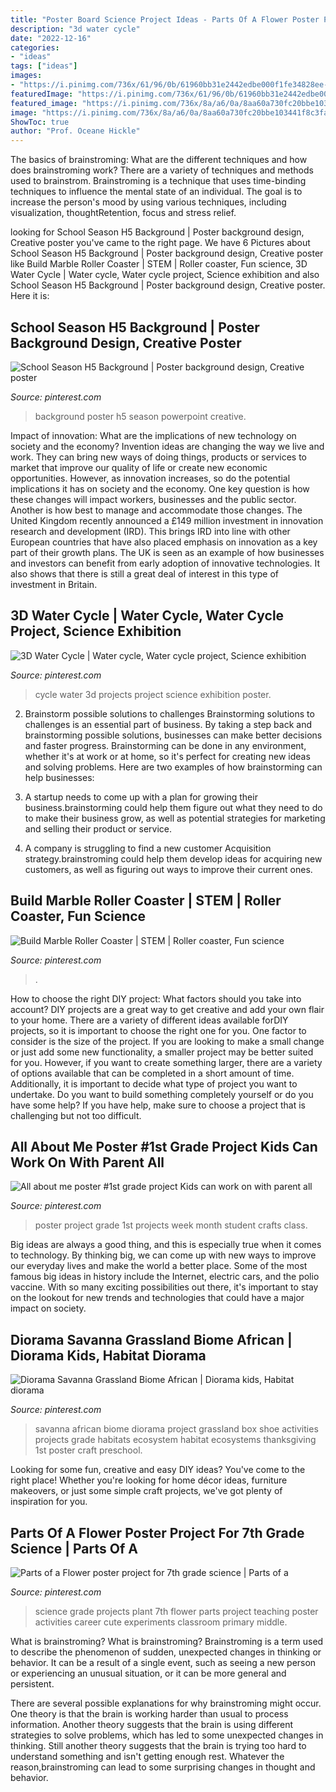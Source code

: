 ```yaml
---
title: "Poster Board Science Project Ideas - Parts Of A Flower Poster Project For 7th Grade Science"
description: "3d water cycle"
date: "2022-12-16"
categories:
- "ideas"
tags: ["ideas"]
images:
- "https://i.pinimg.com/736x/61/96/0b/61960bb31e2442edbe000f1fe34828ee--all-about-me-poster-class-projects.jpg"
featuredImage: "https://i.pinimg.com/736x/61/96/0b/61960bb31e2442edbe000f1fe34828ee--all-about-me-poster-class-projects.jpg"
featured_image: "https://i.pinimg.com/736x/8a/a6/0a/8aa60a730fc20bbe103441f8c3fa0ab1--teaching-career-teaching-science.jpg"
image: "https://i.pinimg.com/736x/8a/a6/0a/8aa60a730fc20bbe103441f8c3fa0ab1--teaching-career-teaching-science.jpg"
ShowToc: true
author: "Prof. Oceane Hickle"
---
```



The basics of brainstroming: What are the different techniques and how does brainstroming work?
There are a variety of techniques and methods used to brainstrom. Brainstroming is a technique that uses time-binding techniques to influence the mental state of an individual. The goal is to increase the person's mood by using various techniques, including visualization, thoughtRetention, focus and stress relief.

	

		
looking for School Season H5 Background | Poster background design, Creative poster you've came to the right page. We have 6 Pictures about School Season H5 Background | Poster background design, Creative poster like Build Marble Roller Coaster | STEM | Roller coaster, Fun science, 3D Water Cycle | Water cycle, Water cycle project, Science exhibition and also School Season H5 Background | Poster background design, Creative poster. Here it is:
		
    
## School Season H5 Background | Poster Background Design, Creative Poster

<img loading=lazy src="https://i.pinimg.com/736x/90/ff/81/90ff81e3993bcd6e7da6ed52c67930b7.jpg" onerror="this.onerror=null;this.src='https://tse4.mm.bing.net/th?id=OIP.lT4vtsdT3wjzIhqWK3oClAHaNK&amp;pid=15.1';" alt="School Season H5 Background | Poster background design, Creative poster">

_Source: pinterest.com_

>background poster h5 season powerpoint creative. 

	

Impact of innovation: What are the implications of new technology on society and the economy?
Invention ideas are changing the way we live and work. They can bring new ways of doing things, products or services to market that improve our quality of life or create new economic opportunities. However, as innovation increases, so do the potential implications it has on society and the economy. One key question is how these changes will impact workers, businesses and the public sector. Another is how best to manage and accommodate those changes.
The United Kingdom recently announced a £149 million investment in innovation research and development (IRD). This brings IRD into line with other European countries that have also placed emphasis on innovation as a key part of their growth plans. The UK is seen as an example of how businesses and investors can benefit from early adoption of innovative technologies. It also shows that there is still a great deal of interest in this type of investment in Britain.

    
## 3D Water Cycle | Water Cycle, Water Cycle Project, Science Exhibition

<img loading=lazy src="https://i.pinimg.com/736x/64/08/1c/64081c7541b3edfe336c0439c7d4b020--water-cycle-school-projects.jpg" onerror="this.onerror=null;this.src='https://tse3.mm.bing.net/th?id=OIP.h3oswL3LCBibu-nhuV2ZKgHaNL&amp;pid=15.1';" alt="3D Water Cycle | Water cycle, Water cycle project, Science exhibition">

_Source: pinterest.com_

>cycle water 3d projects project science exhibition poster. 

	

2. Brainstorm possible solutions to challenges
Brainstorming solutions to challenges is an essential part of business. By taking a step back and brainstorming possible solutions, businesses can make better decisions and faster progress. Brainstorming can be done in any environment, whether it's at work or at home, so it's perfect for creating new ideas and solving problems. Here are two examples of how brainstorming can help businesses: 
1. A startup needs to come up with a plan for growing their business.brainstorming could help them figure out what they need to do to make their business grow, as well as potential strategies for marketing and selling their product or service.

2. A company is struggling to find a new customer Acquisition strategy.brainstroming could help them develop ideas for acquiring new customers, as well as figuring out ways to improve their current ones.

    
## Build Marble Roller Coaster | STEM | Roller Coaster, Fun Science

<img loading=lazy src="https://i.pinimg.com/736x/1e/13/cf/1e13cf0b9c869f93587ad1900b5536b1.jpg" onerror="this.onerror=null;this.src='https://tse3.mm.bing.net/th?id=OIP._VxO-5bO5bo7jtctKqVvlwHaLI&amp;pid=15.1';" alt="Build Marble Roller Coaster | STEM | Roller coaster, Fun science">

_Source: pinterest.com_

>. 

	

How to choose the right DIY project: What factors should you take into account?
DIY projects are a great way to get creative and add your own flair to your home. There are a variety of different ideas available forDIY projects, so it is important to choose the right one for you. One factor to consider is the size of the project. If you are looking to make a small change or just add some new functionality, a smaller project may be better suited for you. However, if you want to create something larger, there are a variety of options available that can be completed in a short amount of time. Additionally, it is important to decide what type of project you want to undertake. Do you want to build something completely yourself or do you have some help? If you have help, make sure to choose a project that is challenging but not too difficult.

    
## All About Me Poster #1st Grade Project Kids Can Work On With Parent All

<img loading=lazy src="https://i.pinimg.com/736x/61/96/0b/61960bb31e2442edbe000f1fe34828ee--all-about-me-poster-class-projects.jpg" onerror="this.onerror=null;this.src='https://tse1.mm.bing.net/th?id=OIP.itQ8Xwpb4E0JQ_JkT0cFAAAAAA&amp;pid=15.1';" alt="All about me poster #1st grade project Kids can work on with parent all">

_Source: pinterest.com_

>poster project grade 1st projects week month student crafts class. 

	

Big ideas are always a good thing, and this is especially true when it comes to technology. By thinking big, we can come up with new ways to improve our everyday lives and make the world a better place. Some of the most famous big ideas in history include the Internet, electric cars, and the polio vaccine. With so many exciting possibilities out there, it's important to stay on the lookout for new trends and technologies that could have a major impact on society.

    
## Diorama Savanna Grassland Biome African | Diorama Kids, Habitat Diorama

<img loading=lazy src="https://i.pinimg.com/736x/42/94/e6/4294e6d40003a7070e07f24d26f76965.jpg" onerror="this.onerror=null;this.src='https://tse1.mm.bing.net/th?id=OIP.AEe9fE49l1IUG7gwmZgknwHaJ3&amp;pid=15.1';" alt="Diorama Savanna Grassland Biome African | Diorama kids, Habitat diorama">

_Source: pinterest.com_

>savanna african biome diorama project grassland box shoe activities projects grade habitats ecosystem habitat ecosystems thanksgiving 1st poster craft preschool. 

	

Looking for some fun, creative and easy DIY ideas? You've come to the right place! Whether you're looking for home décor ideas, furniture makeovers, or just some simple craft projects, we've got plenty of inspiration for you.

    
## Parts Of A Flower Poster Project For 7th Grade Science | Parts Of A

<img loading=lazy src="https://i.pinimg.com/736x/8a/a6/0a/8aa60a730fc20bbe103441f8c3fa0ab1--teaching-career-teaching-science.jpg" onerror="this.onerror=null;this.src='https://tse2.mm.bing.net/th?id=OIP.ULNlXHsmnMSjvmetuLiOmAHaJ3&amp;pid=15.1';" alt="Parts of a Flower poster project for 7th grade science | Parts of a">

_Source: pinterest.com_

>science grade projects plant 7th flower parts project teaching poster activities career cute experiments classroom primary middle. 

	

What is brainstroming?
What is brainstroming?
Brainstroming is a term used to describe the phenomenon of sudden, unexpected changes in thinking or behavior. It can be a result of a single event, such as seeing a new person or experiencing an unusual situation, or it can be more general and persistent.

There are several possible explanations for why brainstroming might occur. One theory is that the brain is working harder than usual to process information. Another theory suggests that the brain is using different strategies to solve problems, which has led to some unexpected changes in thinking. Still another theory suggests that the brain is trying too hard to understand something and isn't getting enough rest. Whatever the reason,brainstroming can lead to some surprising changes in thought and behavior.

